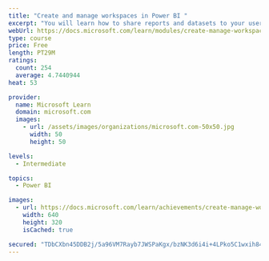 ```yaml
---
title: "Create and manage workspaces in Power BI "
excerpt: "You will learn how to share reports and datasets to your users. Although this can be a simple process, when you think about testing reports before deployment, it can get more complex. For instance, what if you are changing a report that is currently in use? Do you need to let the users test the report before you overwrite it? This module will guide you to creating a deployment strategy that makes sense for you and your organization. Further, if you have ever wondered about where data on a report originated from, then you will want to learn about data lineage in Power BI."
webUrl: https://docs.microsoft.com/learn/modules/create-manage-workspaces-power-bi/
type: course
price: Free
length: PT29M
ratings:
  count: 254
  average: 4.7440944
heat: 53

provider:
  name: Microsoft Learn
  domain: microsoft.com
  images:
    - url: /assets/images/organizations/microsoft.com-50x50.jpg
      width: 50
      height: 50

levels:
  - Intermediate

topics:
  - Power BI

images:
  - url: https://docs.microsoft.com/learn/achievements/create-manage-workspaces-power-bi-social.png
    width: 640
    height: 320
    isCached: true

secured: "TDbCXbn45DDB2j/5a96VM7Rayb7JWSPaKgx/bzNK3d6i4i+4LPko5C1wxih84JlvdhZKjmG9Xuvyts9HG4ez6bQp4W7zRDct9ej8ENYUHB0ZywRQXLiLdBX+4KSbVNAZ6ODbQMy1mCmGb9QJEDPoz6AKljPobBf7fMAM+DFamRPNQy17hQfBzDIy0E9Gcw+5IXQDhZRZ8+FoHP5VUNHhauoKGJKcDSnqX7HcmIMJiCR4EJqLKYBzmdoVevJkRi4EEv2Q/1ZrWqP1SuKbDqXRtd8ManFlxugl4iDvuCbgxrsT1yDKazg0lus13iZvUceOVGdQJFDxDrnI/DLBISN4fvioXEaDUiF1AV6XS5j2LAs4L06xkZUQLHSUnvMFDgd+FiUJIkIZ5Ee5Utws5sXuOBYRhjagulRzGNsCUbRAj4k=;snPvsJ/WwsApoeGJumjKig=="
---
```


